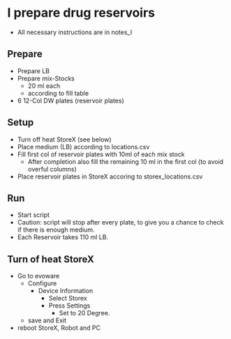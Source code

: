 # I prepare drug reservoirs
- All necessary instructions are in notes_I

## Prepare
- Prepare LB 
- Prepare mix-Stocks
  - 20 ml each
  - according to fill table
- 6 12-Col DW plates (reservoir plates)

## Setup
- Turn off heat StoreX (see below)
- Place medium (LB) according to locations.csv
- Fill first col of reservoir plates with 10ml of each mix stock
  - After completion also fill the remaining 10 ml in the first col (to avoid overful columns)
- Place reservoir plates in StoreX accoring to storex_locations.csv

## Run
- Start script
- Caution: script will stop after every plate, to give you a chance to check if there is enough medium.
- Each Reservoir takes 110 ml LB.

## Turn of heat StoreX
- Go to evoware
  - Configure
    - Device Information
      - Select Storex
      - Press Settings
        - Set to 20 Degree.
  - save and Exit
- reboot StoreX, Robot and PC